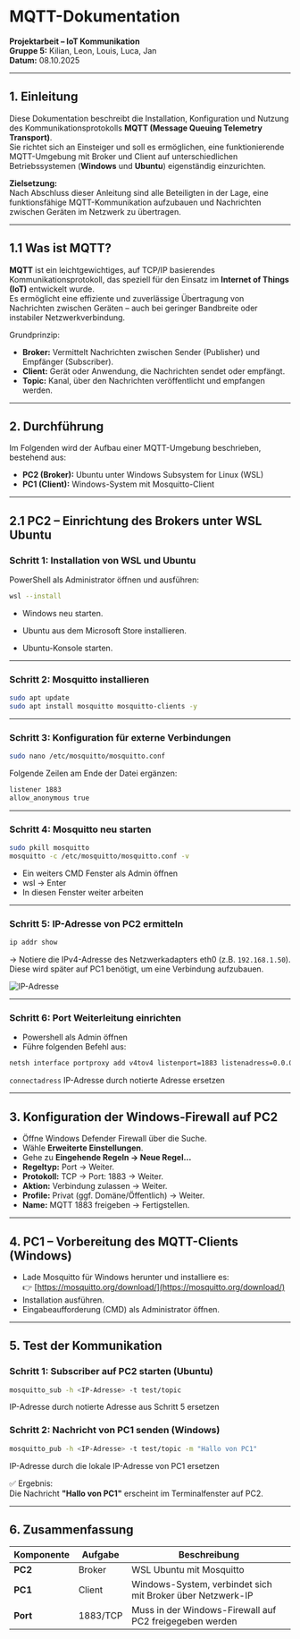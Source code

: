 # MQTT-Dokumentation

**Projektarbeit – IoT Kommunikation**  
**Gruppe 5:** Kilian, Leon, Louis, Luca, Jan  
**Datum:** 08.10.2025

---

## 1. Einleitung

Diese Dokumentation beschreibt die Installation, Konfiguration und Nutzung des Kommunikationsprotokolls **MQTT (Message Queuing Telemetry Transport)**.  
Sie richtet sich an Einsteiger und soll es ermöglichen, eine funktionierende MQTT-Umgebung mit Broker und Client auf unterschiedlichen Betriebssystemen (**Windows** und **Ubuntu**) eigenständig einzurichten.

**Zielsetzung:**  
Nach Abschluss dieser Anleitung sind alle Beteiligten in der Lage, eine funktionsfähige MQTT-Kommunikation aufzubauen und Nachrichten zwischen Geräten im Netzwerk zu übertragen.

---

## 1.1 Was ist MQTT?

**MQTT** ist ein leichtgewichtiges, auf TCP/IP basierendes Kommunikationsprotokoll, das speziell für den Einsatz im **Internet of Things (IoT)** entwickelt wurde.  
Es ermöglicht eine effiziente und zuverlässige Übertragung von Nachrichten zwischen Geräten – auch bei geringer Bandbreite oder instabiler Netzwerkverbindung.

Grundprinzip:
- **Broker:** Vermittelt Nachrichten zwischen Sender (Publisher) und Empfänger (Subscriber).
- **Client:** Gerät oder Anwendung, die Nachrichten sendet oder empfängt.
- **Topic:** Kanal, über den Nachrichten veröffentlicht und empfangen werden.

---

## 2. Durchführung

Im Folgenden wird der Aufbau einer MQTT-Umgebung beschrieben, bestehend aus:
- **PC2 (Broker):** Ubuntu unter Windows Subsystem for Linux (WSL)
- **PC1 (Client):** Windows-System mit Mosquitto-Client

---

## 2.1 PC2 – Einrichtung des Brokers unter WSL Ubuntu

### Schritt 1: Installation von WSL und Ubuntu

PowerShell als Administrator öffnen und ausführen:
```bash
wsl --install
```
- Windows neu starten.

- Ubuntu aus dem Microsoft Store installieren.

- Ubuntu-Konsole starten.

---

### Schritt 2: Mosquitto installieren

```bash
sudo apt update
sudo apt install mosquitto mosquitto-clients -y
```

---

### Schritt 3: Konfiguration für externe Verbindungen

```bash
sudo nano /etc/mosquitto/mosquitto.conf
```

Folgende Zeilen am Ende der Datei ergänzen:

```bash
listener 1883
allow_anonymous true
```

---

### Schritt 4: Mosquitto neu starten

```bash
sudo pkill mosquitto
mosquitto -c /etc/mosquitto/mosquitto.conf -v
```

- Ein weiters CMD Fenster als Admin öffnen
- wsl -> Enter
- In diesen Fenster weiter arbeiten


---

### Schritt 5: IP-Adresse von PC2 ermitteln

```bash
ip addr show
```

→ Notiere die IPv4-Adresse des Netzwerkadapters eth0 (z.B. `192.168.1.50`).  
Diese wird später auf PC1 benötigt, um eine Verbindung aufzubauen.

![IP-Adresse](https://imgur.com/a/T1edtt7)



---

### Schritt 6: Port Weiterleitung einrichten

- Powershell als Admin öffnen
- Führe folgenden Befehl aus:

```bash
netsh interface portproxy add v4tov4 listenport=1883 listenadress=0.0.0.0 connectport=1883 connectadress=<IP-Adresse>
```

`connectadress` IP-Adresse durch notierte Adresse ersetzen


---

## 3. Konfiguration der Windows-Firewall auf PC2

- Öffne Windows Defender Firewall über die Suche.
- Wähle **Erweiterte Einstellungen**.
- Gehe zu **Eingehende Regeln → Neue Regel…**
- **Regeltyp:** Port → Weiter.
- **Protokoll:** TCP → Port: 1883 → Weiter.
- **Aktion:** Verbindung zulassen → Weiter.
- **Profile:** Privat (ggf. Domäne/Öffentlich) → Weiter.
- **Name:** MQTT 1883 freigeben → Fertigstellen.

---

## 4. PC1 – Vorbereitung des MQTT-Clients (Windows)

- Lade Mosquitto für Windows herunter und installiere es:  
👉 [https://mosquitto.org/download/](https://mosquitto.org/download/)  
- Installation ausführen.
- Eingabeaufforderung (CMD) als Administrator öffnen.

---

## 5. Test der Kommunikation

### Schritt 1: Subscriber auf PC2 starten (Ubuntu)

```bash
mosquitto_sub -h <IP-Adresse> -t test/topic
```

IP-Adresse durch notierte Adresse aus Schritt 5 ersetzen

### Schritt 2: Nachricht von PC1 senden (Windows)

```bash
mosquitto_pub -h <IP-Adresse> -t test/topic -m "Hallo von PC1"
```

IP-Adresse durch die lokale IP-Adresse von PC1 ersetzen

✅ Ergebnis:  
Die Nachricht **"Hallo von PC1"** erscheint im Terminalfenster auf PC2.

---

## 6. Zusammenfassung

| Komponente | Aufgabe | Beschreibung |
|------------|--------|--------------|
| **PC2** | Broker | WSL Ubuntu mit Mosquitto |
| **PC1** | Client | Windows-System, verbindet sich mit Broker über Netzwerk-IP |
| **Port** | 1883/TCP | Muss in der Windows-Firewall auf PC2 freigegeben werden |





